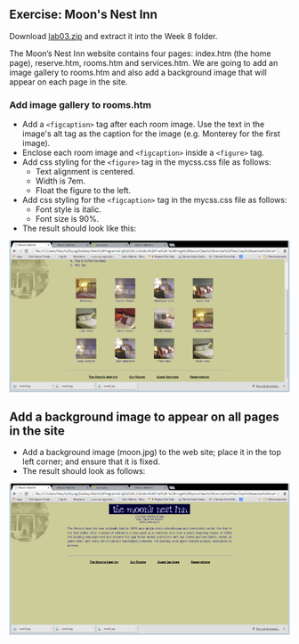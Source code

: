 ## Exercise: Moon's Nest Inn

Download [lab03.zip](archives/lab03.zip) and extract it into the Week 8 folder.

The Moon’s Nest Inn website contains four pages: index.htm (the home page), reserve.htm, rooms.htm and services.htm. We are going to add an image gallery to rooms.htm and also add a background image that will appear on each page in the site.

### Add image gallery to rooms.htm

- Add a `<figcaption>` tag after each room image. Use the text in the image's alt tag as the caption for the image (e.g. Monterey for the first image).
- Enclose each room image and `<figcaption>` inside a `<figure>` tag.
- Add css styling for the `<figure>` tag in the mycss.css file as follows:
  - Text alignment is centered.
  - Width is 7em.
  - Float the figure to the left.
- Add css styling for the `<figcaption>` tag in the mycss.css file as follows:
  - Font style is italic.
  - Font size is 90%.
- The result should look like this:

![](./img/ex3a.png)

## Add a background image to appear on all pages in the site

- Add a background image (moon.jpg) to the web site; place it in the top left corner; and ensure that it is fixed.
- The result should look as follows:

![](./img/ex3.png)
